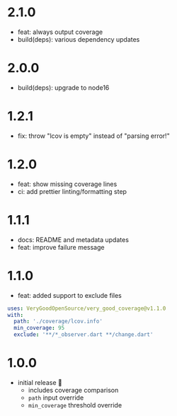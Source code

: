 # 2.1.0

- feat: always output coverage
- build(deps): various dependency updates

# 2.0.0

- build(deps): upgrade to node16

# 1.2.1

- fix: throw "lcov is empty" instead of "parsing error!"

# 1.2.0

- feat: show missing coverage lines
- ci: add prettier linting/formatting step

# 1.1.1

- docs: README and metadata updates
- feat: improve failure message

# 1.1.0

- feat: added support to exclude files

```yaml
uses: VeryGoodOpenSource/very_good_coverage@v1.1.0
with:
  path: './coverage/lcov.info'
  min_coverage: 95
  exclude: '**/*_observer.dart **/change.dart'
```

# 1.0.0

- initial release 🎉
  - includes coverage comparison
  - `path` input override
  - `min_coverage` threshold override
